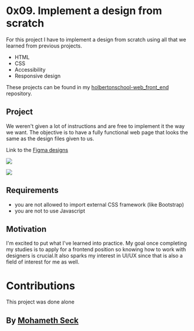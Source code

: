 # 0x09. Implement a design from scratch


For this project I have to implement a design from scratch using all that we learned from previous projects. 
- HTML
- CSS
- Accessibility
- Responsive design

These projects can be found in my [holbertonschool-web_front_end](https://github.com/SeckMohameth/holbertonschool-web_front_end) repository.

## Project
We weren't given a lot of instructions and are free to implement it the way we want. The objective is to have a fully functional web page that looks the same as the design files given to us.

Link to the [Figma designs](https://www.figma.com/file/gkWRcFqkwtruWZgSfnnHF0/Holberton-School---Headphone-company?node-id=0%3A1)


![](https://lh3.googleusercontent.com/pEMATZCo3LIPX8nMpz9PXhP9iZdNyDgDlg6R6h_35lu0JvaftX61arvAClyOeXRJdLXFkqlsm_dkau3F4Z9Yp881lX-99Ob1yRIoaS_HSGlfXno3ZBbC7eTAY5FgwDW3lfdAxRsVu8qbY8uyUEjyAnE92XbmYLWe2EpBIpoNyct-qHvKbtF82ZOkkmSopN9Gf2iEtAGTd-eEd1BK0E5RHvKlPejmbcHPrJBaUy_nETq5pI6K5jlpCz9kXBJHqb1xOtsBzYwGA1voJoR7dPiqzeJmB8Ep_JcTfjx57M99TEr5TLiDfeb2k-X9gnd6qZPWGGmcVF1G71BrHx6Z-e3Aw0C0htp5whvA4dr2lWoJFrnFdbeMyb8tvuKdIUGSoDMOMDxRsZ8VBceWL1pevjsMmRPuRpkf5tqMFs_Uk4RhVTQh5PYhIvW6dp6ci4gHe_1cp_crs0AvFvY2ts8UN7xiKJSP3xKnhN0y4vJMp13fe9R1HgZCbNV9pyy4EazdI_swLSmTT_7vCEJMFEJDPNRLCG2aVZSuFAQ6gecUA7-GAoZHwMIZ_6IIw3rH_ZfFWwoeIHNS1h5d2cECn3NUdV_V7UUAoRNElCJoc3rnYOcsGg5QyskF2td9vl3P4VYWQu0Pl5kpnI2WuRFDhTD1E2Tr_52PmTRqbGGIHXca5NBNZiadnWXQ0XwJy4M=w600-h316-no)

![](https://lh3.googleusercontent.com/vueEwBhvMb49YhZ752B9OzSGVXC2nFIHkpfo4Iaye9jxHa3SJ5Ct1LYseSOaV3UKeBPlrIVOjUN1h5YBJKO0CDJEAh8NgG_l7WjaYTvKxxRa30D4GmtNXIOKU5I9hsxjXWkWCEdCYRDIt06QGHjgcW9DJ_M-ezgz_PFImhYsFCZ5fNKM5p2AmwiuFoNESzaDmazFNnKmFeWr0iwnDnJE40OsAHfAzTNxxwC0w_aCrOOTXCEzMcDY1vwExVlOKCkdUMXJrVPU_TeiSiKX_DwqfGkP8nwCKC6i2KXu6k-HgF9lBGrPfCo7PVd0ix2ylANCOGxW_VH_K91d8IYomd9NTMbTZIrMOCRlcpAJK7OLCOdS_GCeC46YMvKHqumZkLiNXSMrfoO953QIwSTx2o-CJwJ6bTyUNBT0DeD4NDk0Xua3uaaHzsP-DB9fQGjXZ3RYkA3GFkjjnhoR8PdrVtTjz8WtG35enLg1ojHjtpjPBmJpOBDHDBiPBHKcpixn0zEOjOwUCJezNcWRmDqKU3pw72lQ0AjVh6Fs7vNVrR2tDWxx2ZZsVsZtlZeGYjZXlaV7gVKf7LUzoDb26OtaLyVHSH4rtpALnw8t1oIIdrr_AVMOxyrJUKjytnWUMcRMPcQABltENvvcRVETl0X7wdg8DiZO1KsieVonLDkqsqVzdEOQ8gSNr2SMEUI=w448-h612-no)

## Requirements
- you are not allowed to import external CSS framework (like Bootstrap)
- you are not to use Javascript

## Motivation
I'm excited to put what I've learned into practice. My goal once completing my studies is to apply for a frontend position so knowing how to work with designers is crucial.It also sparks my interest in UI/UX since that is also a field of interest for me as well.

# Contributions
This project was done alone
## By [Mohameth Seck](https://github.com/SeckMohameth)
